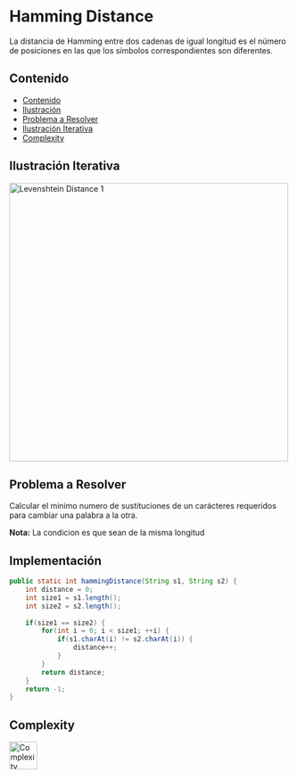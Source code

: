 # Hamming Distance

La distancia de Hamming entre dos cadenas de igual longitud es el número de posiciones en las que los símbolos correspondientes son diferentes.

## Contenido

* [Contenido](#contenido)
* [Ilustración](#ilustración)
* [Problema a Resolver](#problema-a-resolver)
* [Ilustración Iterativa](#ilustración-iterativa)
* [Complexity](#complexity)

## Ilustración Iterativa

<img alt="Levenshtein Distance 1" src="https://miro.medium.com/max/643/1*Q4rdY5KN91aZjvGXl7SRug.png" width="500">

## Problema a Resolver

Calcular el minimo numero de sustituciones de un carácteres requeridos para cambiar una palabra a la otra.

**Nota:** La condicion es que sean de la misma longitud

## Implementación

```java
public static int hammingDistance(String s1, String s2) {
    int distance = 0;
    int size1 = s1.length();
    int size2 = s2.length();
    
    if(size1 == size2) {
        for(int i = 0; i < size1; ++i) {
            if(s1.charAt(i) != s2.charAt(i)) {
                distance++;
            }
        }
        return distance;
    }
    return -1;
}
```

## Complexity

<img alt="Complexity Hamming Distance" src="https://i.ibb.co/brG8ZMM/O-n.png" width="50">